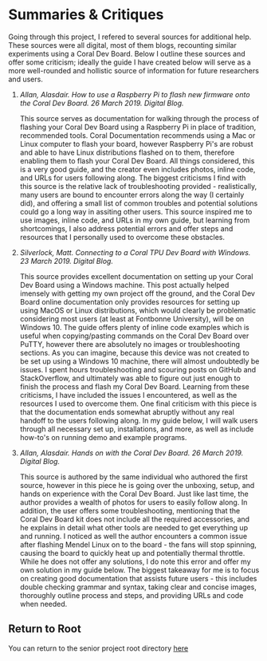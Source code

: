 # Summaries & Critiques
Going through this project, I refered to several sources for additional help. These sources were all digital, most of them blogs, recounting similar experiments using a Coral Dev Board. Below I outline these sources and offer some criticism; ideally the guide I have created below will serve as a more well-rounded and hollistic source of information for future researchers and users.

1. _Allan, Alasdair. How to use a Raspberry Pi to flash new firmware onto the Coral Dev Board. 26 March 2019. Digital Blog._
   
   This source serves as documentation for walking through the process of flashing your Coral Dev Board using a Raspberry Pi in place of tradition, recommended tools. Coral Documentation recommends using a Mac or Linux computer to flash your board, however Raspberry Pi's are robust and able to have Linux distributions flashed on to them, therefore enabling them to flash your Coral Dev Board. All things considered, this is a very good guide, and the creator even includes photos, inline code, and URLs for users following along. The biggest criticisms I find with this source is the relative lack of troubleshooting provided - realistically, many users are bound to encounter errors along the way (I certainly did), and offering a small list of common troubles and potential solutions could go a long way in assiting other users. This source inspired me to use images, inline code, and URLs in my own guide, but learning from shortcomings, I also address potential errors and offer steps and resources that I personally used to overcome these obstacles. 
   
2. _Silverlock, Matt. Connecting to a Coral TPU Dev Board with Windows. 23 March 2019. Digital Blog._
   
   This source provides excellent documentation on setting up your Coral Dev Board using a Windows machine. This post actually helped imensely with getting my own project off the ground, and the Coral Dev Board online documentation only provides resources for setting up using MacOS or Linux distributions, which would clearly be problematic considering most users (at least at Fontbonne University), will be on Windows 10. The guide offers plenty of inline code examples which is useful when copying/pasting commands on the Coral Dev Board over PuTTY, however there are absolutely no images or troubleshooting sections. As you can imagine, because this device was not created to be set up using a Windows 10 machine, there will almost undoubtedly be issues. I spent hours troubleshooting and scouring posts on GitHub and StackOverflow, and ultimately was able to figure out just enough to finish the process and flash my Coral Dev Board. Learning from these criticisms, I have included the issues I encountered, as well as the resources I used to overcome them. One final criticism with this piece is that the documentation ends somewhat abruptly without any real handoff to the users following along. In my guide below, I will walk users through all necessary set up, installations, and more, as well as include how-to's on running demo and example programs.
3. _Allan, Alasdair. Hands on with the Coral Dev Board. 26 March 2019. Digital Blog._
   
   This source is authored by the same individual who authored the first source, however in this piece he is going over the unboxing, setup, and hands on experience with the Coral Dev Board. Just like last time, the author provides a wealth of photos for users to easily follow along. In addition, the user offers some troubleshooting, mentioning that the Coral Dev Board kit does not include all the required accessories, and he explains in detail what other tools are needed to get everything up and running. I noticed as well the author encounters a common issue after flashing Mendel Linux on to the board - the fans will stop spinning, causing the board to quickly heat up and potentially thermal throttle. While he does not offer any solutions, I do note this error and offer my own solution in my guide below. The biggest takeaway for me is to focus on creating good documentation that assists future users - this includes double checking grammar and syntax, taking clear and concise images, thoroughly outline process and steps, and providing URLs and code when needed.

## Return to Root
You can return to the senior project root directory [here](https://github.com/thood21/SeniorProject)
